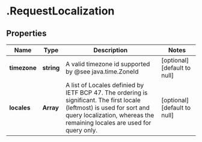 # .RequestLocalization

## Properties
Name | Type | Description | Notes
------------ | ------------- | ------------- | -------------
**timezone** | **string** | A valid timezone id supported by @see java.time.ZoneId | [optional] [default to null]
**locales** | **Array<string>** | A list of Locales definied by IETF BCP 47.  The ordering is significant.  The first locale (leftmost) is used for sort and query localization, whereas the remaining locales are used for query only. | [optional] [default to null]


